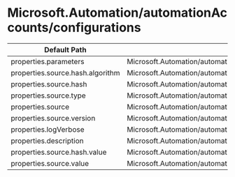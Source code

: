 # Microsoft.Automation/automationAccounts/configurations

| Default Path | Alias |
|---|---|
| properties.parameters | Microsoft.Automation/automationAccounts/configurations/parameters |
| properties.source.hash.algorithm | Microsoft.Automation/automationAccounts/configurations/source.hash.algorithm |
| properties.source.hash | Microsoft.Automation/automationAccounts/configurations/source.hash |
| properties.source.type | Microsoft.Automation/automationAccounts/configurations/source.type |
| properties.source | Microsoft.Automation/automationAccounts/configurations/source |
| properties.source.version | Microsoft.Automation/automationAccounts/configurations/source.version |
| properties.logVerbose | Microsoft.Automation/automationAccounts/configurations/logVerbose |
| properties.description | Microsoft.Automation/automationAccounts/configurations/description |
| properties.source.hash.value | Microsoft.Automation/automationAccounts/configurations/source.hash.value |
| properties.source.value | Microsoft.Automation/automationAccounts/configurations/source.value |

